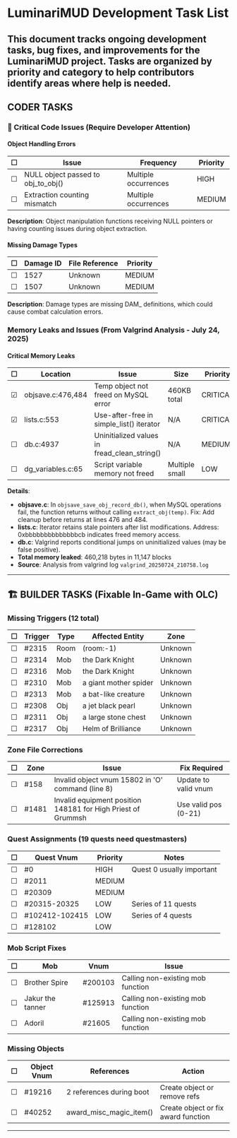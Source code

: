 # LuminariMUD Development Task List

This document tracks ongoing development tasks, bug fixes, and improvements for the LuminariMUD project. Tasks are organized by priority and category to help contributors identify areas where help is needed.
---

## CODER TASKS

### 🚨 Critical Code Issues (Require Developer Attention)

#### Object Handling Errors
| ☐ | Issue | Frequency | Priority |
|---|-------|-----------|----------|
| ☐ | NULL object passed to obj_to_obj() | Multiple occurrences | HIGH |
| ☐ | Extraction counting mismatch | Multiple occurrences | MEDIUM |

**Description**: Object manipulation functions receiving NULL pointers or having counting issues during object extraction.

#### Missing Damage Types
| ☐ | Damage ID | File Reference | Priority |
|---|-----------|----------------|----------|
| ☐ | 1527 | Unknown | MEDIUM |
| ☐ | 1507 | Unknown | MEDIUM |

**Description**: Damage types are missing DAM_ definitions, which could cause combat calculation errors.

### Memory Leaks and Issues (From Valgrind Analysis - July 24, 2025)

#### Critical Memory Leaks
| ☐ | Location | Issue | Size | Priority |
|---|----------|-------|------|----------|
| ☑ | objsave.c:476,484 | Temp object not freed on MySQL error | 460KB total | CRITICAL |
| ☑ | lists.c:553 | Use-after-free in simple_list() iterator | N/A | CRITICAL |
| ☐ | db.c:4937 | Uninitialized values in fread_clean_string() | N/A | MEDIUM |
| ☐ | dg_variables.c:65 | Script variable memory not freed | Multiple small | LOW |

**Details**:
- **objsave.c**: In `objsave_save_obj_record_db()`, when MySQL operations fail, the function returns without calling `extract_obj(temp)`. Fix: Add cleanup before returns at lines 476 and 484.
- **lists.c**: Iterator retains stale pointers after list modifications. Address: 0xbbbbbbbbbbbbbbcb indicates freed memory access.
- **db.c**: Valgrind reports conditional jumps on uninitialized values (may be false positive).
- **Total memory leaked**: 460,218 bytes in 11,147 blocks
- **Source**: Analysis from valgrind log `valgrind_20250724_210758.log`

---

## 🏗️ BUILDER TASKS (Fixable In-Game with OLC)

### Missing Triggers (12 total)

| ☐ | Trigger | Type | Affected Entity | Zone |
|---|---------|------|-----------------|------|
| ☐ | #2315 | Room | (room:-1) | Unknown |
| ☐ | #2314 | Mob | the Dark Knight | Unknown |
| ☐ | #2316 | Mob | the Dark Knight | Unknown |
| ☐ | #2310 | Mob | a giant mother spider | Unknown |
| ☐ | #2313 | Mob | a bat-like creature | Unknown |
| ☐ | #2308 | Obj | a jet black pearl | Unknown |
| ☐ | #2311 | Obj | a large stone chest | Unknown |
| ☐ | #2317 | Obj | Helm of Brilliance | Unknown |

### Zone File Corrections

| ☐ | Zone | Issue | Fix Required |
|---|------|-------|--------------|
| ☐ | #158 | Invalid object vnum 15802 in 'O' command (line 8) | Update to valid vnum |
| ☐ | #1481 | Invalid equipment position 148181 for High Priest of Grummsh | Use valid pos (0-21) |

### Quest Assignments (19 quests need questmasters)

| ☐ | Quest Vnum | Priority | Notes |
|---|------------|----------|-------|
| ☐ | #0 | HIGH | Quest 0 usually important |
| ☐ | #2011 | MEDIUM | |
| ☐ | #20309 | MEDIUM | |
| ☐ | #20315-20325 | LOW | Series of 11 quests |
| ☐ | #102412-102415 | LOW | Series of 4 quests |
| ☐ | #128102 | LOW | |

### Mob Script Fixes

| ☐ | Mob | Vnum | Issue |
|---|-----|------|-------|
| ☐ | Brother Spire | #200103 | Calling non-existing mob function |
| ☐ | Jakur the tanner | #125913 | Calling non-existing mob function |
| ☐ | Adoril | #21605 | Calling non-existing mob function |

### Missing Objects

| ☐ | Object Vnum | References | Action |
|---|-------------|------------|---------|
| ☐ | #19216 | 2 references during boot | Create object or remove refs |
| ☐ | #40252 | award_misc_magic_item() | Create object or fix award function |

---
